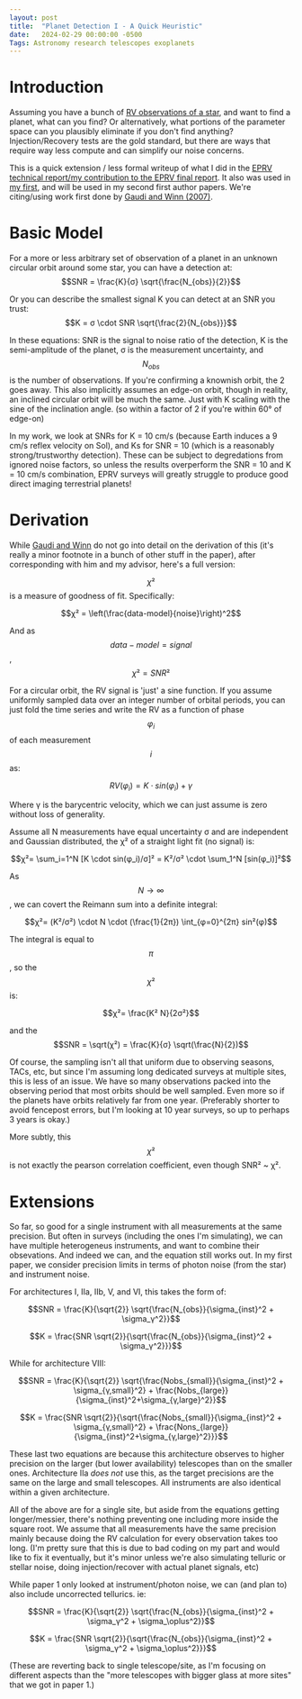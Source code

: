 ```yaml
---
layout: post
title:  "Planet Detection I - A Quick Heuristic"
date:   2024-02-29 00:00:00 -0500
Tags: Astronomy research telescopes exoplanets
---
```

<script type="text/javascript" async
  src="https://cdnjs.cloudflare.com/ajax/libs/mathjax/2.7.4/MathJax.js?config=TeX-MML-AM_CHTML">
</script>


# Introduction
Assuming you have a bunch of [RV observations of a star](https://en.wikipedia.org/wiki/Doppler_spectroscopy), and want to find a planet, what can you find? Or alternatively, what portions of the parameter space can you plausibly eliminate if you don't find anything? Injection/Recovery tests are the gold standard, but there are ways that require way less compute and can simplify our noise concerns.

This is a quick extension / less formal writeup of what I did in the [EPRV technical report/my contribution to the EPRV final report](https://exoplanets.nasa.gov/exep/NNExplore/EPRV/). It also was used in [my first](https://ui.adsabs.harvard.edu/abs/2023AJ....165..151N/abstract), and will be used in my second first author papers. We're citing/using work first done by [Gaudi and Winn (2007)](https://ui.adsabs.harvard.edu/abs/2007ApJ...655..550G/abstract). 

# Basic Model
For a more or less arbitrary set of observation of a planet in an unknown circular orbit around some star, you can have a detection at:
$$SNR = \frac{K}{σ} \sqrt{\frac{N_{obs}}{2}}$$ 

Or you can describe the smallest signal K you can detect at an SNR you trust: $$K = σ \cdot SNR \sqrt{\frac{2}{N_{obs}}}$$

In these equations: SNR is the signal to noise ratio of the detection, K is the semi-amplitude of the planet, σ is the measurement uncertainty, and $$N_{obs}$$ is the number of observations. If you're confirming a knownish orbit, the 2 goes away. This also implicitly assumes an edge-on orbit, though in reality, an inclined circular orbit will be much the same. Just with K scaling with the sine of the inclination angle. (so within a factor of 2 if you're within 60° of edge-on)

In my work, we look at SNRs for K = 10 cm/s (because Earth induces a 9 cm/s reflex velocity on Sol), and Ks for SNR = 10 (which is a reasonably strong/trustworthy detection). These can be subject to degredations from ignored noise factors, so unless the results overperform the SNR = 10 and K = 10 cm/s combination, EPRV surveys will greatly struggle to produce good direct imaging terrestrial planets!

# Derivation
While [Gaudi and Winn](https://ui.adsabs.harvard.edu/abs/2007ApJ...655..550G/abstract) do not go into detail on the derivation of this (it's really a minor footnote in a bunch of other stuff in the paper), after corresponding with him and my advisor, here's a full version:

$$χ²$$ is a measure of goodness of fit. Specifically:

$$χ² = \left(\frac{data-model}{noise}\right)^2$$

And as $$data - model = signal$$, $$χ² = SNR²$$

For a circular orbit, the RV signal is 'just' a sine function.  If you assume uniformly sampled data over an integer number of orbital periods, you can just fold the time series and write the RV as a function of phase $$φ_i$$ of each measurement $$i$$ as:

 
$$RV(φ_i) = K \cdot sin(φ_i) + γ$$
 
Where γ is the barycentric velocity, which we can just assume is zero without loss of generality.
 
Assume all N measurements have equal uncertainty σ and are independent and Gaussian distributed, the χ² of a straight light fit (no signal) is:

$$χ²= \sum_i=1^N [K \cdot sin(φ_i)/σ]² = K²/σ² \cdot \sum_1^N [sin(φ_i)]²$$

As $$N \rightarrow \infty$$, we can covert the Reimann sum into a definite integral:

$$χ²= (K²/σ²) \cdot N \cdot (\frac{1}{2π}) \int_{φ=0}^{2π} sin²(φ)$$

The integral is equal to $$π$$, so the $$χ²$$ is:

$$χ²= \frac{K² N}{2σ²}$$

and the $$SNR = \sqrt(χ²) = \frac{K}{σ} \sqrt(\frac{N}{2})$$


Of course, the sampling isn't all that uniform due to observing seasons, TACs, etc, but since I'm assuming long dedicated surveys at multiple sites, this is less of an issue. We have so many observations packed into the observing period that most orbits should be well sampled. Even more so if the planets have orbits relatively far from one year. (Preferably shorter to avoid fencepost errors, but I'm looking at 10 year surveys, so up to perhaps 3 years is okay.)

More subtly, this $$χ²$$ is not exactly the pearson correlation coefficient, even though SNR² ~ χ².

# Extensions
So far, so good for a single instrument with all measurements at the same precision. But often in surveys (including the ones I'm simulating), we can have multiple heterogeneus instruments, and want to combine their obsevations. And indeed we can, and the equation still works out. In my first paper, we consider precision limits in terms of photon noise (from the star) and instrument noise.

For architectures I, IIa, IIb, V, and VI, this takes the form of:

$$SNR = \frac{K}{\sqrt{2}} \sqrt{\frac{N_{obs}}{\sigma_{inst}^2 + \sigma_γ^2}}$$

$$K = \frac{SNR \sqrt{2}}{\sqrt{\frac{N_{obs}}{\sigma_{inst}^2 + \sigma_γ^2}}}$$

While for architecture VIII:

$$SNR = \frac{K}{\sqrt{2}} \sqrt{\frac{Nobs_{small}}{\sigma_{inst}^2 + \sigma_{γ,small}^2} + \frac{Nobs_{large}}{\sigma_{inst}^2+\sigma_{γ,large}^2}}$$

$$K = \frac{SNR \sqrt{2}}{\sqrt{\frac{Nobs_{small}}{\sigma_{inst}^2 + \sigma_{γ,small}^2} + \frac{Nons_{large}}{\sigma_{inst}^2+\sigma_{γ,large}^2}}}$$

These last two equations are because this architecture observes to higher precision on the larger (but lower availability) telescopes than on the smaller ones. Architecture IIa *does not* use this, as the target precisions are the same on the large and small telescopes. All instruments are also identical within a given architecture.

All of the above are for a single site, but aside from the equations getting longer/messier, there's nothing preventing one including more inside the square root. We assume that all measurements have the same precision mainly because doing the RV calculation for every observation takes too long. (I'm pretty sure that this is due to bad coding on my part and would like to fix it eventually, but it's minor unless we're also simulating telluric or stellar noise, doing injection/recover with actual planet signals, etc)

While paper 1 only looked at instrument/photon noise, we can (and plan to) also include uncorrected tellurics. ie:

$$SNR = \frac{K}{\sqrt{2}} \sqrt{\frac{N_{obs}}{\sigma_{inst}^2 + \sigma_γ^2 + \sigma_\oplus^2}}$$

$$K = \frac{SNR \sqrt{2}}{\sqrt{\frac{N_{obs}}{\sigma_{inst}^2 + \sigma_γ^2 + \sigma_\oplus^2}}}$$

(These are reverting back to single telescope/site, as I'm focusing on different aspects than the "more telescopes with bigger glass at more sites" that we got in paper 1.)
